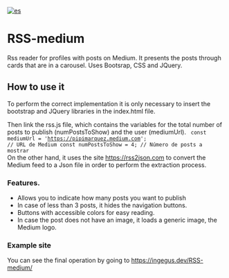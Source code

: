 [![es](https://img.shields.io/badge/Readme%20in-spanish-red)](https://github.com/ingegus/RSS-medium/blob/main/README.es.md)
# RSS-medium
Rss reader for profiles with posts on Medium. It presents the posts through cards that are in a carousel. Uses Bootsrap, CSS and JQuery.

## How to use it

To perform the correct implementation it is only necessary to insert the bootstrap and JQuery libraries in the index.html file.

Then link the rss.js file, which contains the variables for the total number of posts to publish (numPostsToShow) and the user (mediumUrl).
<code>
    const mediumUrl = 'https://pipimarquez.medium.com'; // URL de Medium
    const numPostsToShow = 4; // Número de posts a mostrar
</code>
On the other hand, it uses the site https://rss2json.com to convert the Medium feed to a Json file in order to perform the extraction process.

### Features.

* Allows you to indicate how many posts you want to publish
* In case of less than 3 posts, it hides the navigation buttons.
* Buttons with accessible colors for easy reading.
* In case the post does not have an image, it loads a generic image, the Medium logo.

### Example site
You can see the final operation by going to https://ingegus.dev/RSS-medium/
